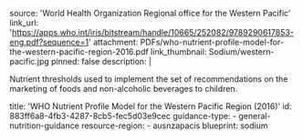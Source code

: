 source: '​World Health Organization Regional office for the Western Pacific'
link_url: 'https://apps.who.int/iris/bitstream/handle/10665/252082/9789290617853-eng.pdf?sequence=1'
attachment: PDFs/who-nutrient-profile-model-for-the-western-pacific-region-2016.pdf
link_thumbnail: Sodium/western-pacific.jpg
pinned: false
description: |
  <p>Nutrient thresholds used to implement the set of recommendations on the marketing of foods and non-alcoholic beverages to children.
  </p>
title: 'WHO Nutrient Profile Model for the Western Pacific Region (2016)'
id: 883ff6a8-4fb3-4287-8cb5-fec5d03e9cec
guidance-type:
  - general-nutrition-guidance
resource-region:
  - ausnzapacis
blueprint: sodium
